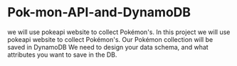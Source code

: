 # Pok-mon-API-and-DynamoDB
 we will use pokeapi website to collect Pokémon's.
In this project we will use pokeapi website to collect Pokémon's.                                                                                                                                                     Our Pokémon collection will be saved in DynamoDB                                                                                                                                                                       We need to design your data schema, and what attributes you want to save in the DB. 
